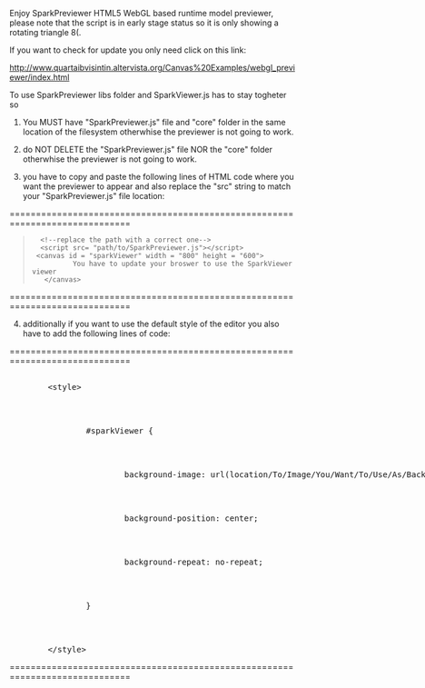 Enjoy SparkPreviewer HTML5 WebGL based runtime model previewer, please note that the script is in early stage status so it is only showing a rotating triangle 8(.

If you want to check for update you only need click on this link:

http://www.quartaibvisintin.altervista.org/Canvas%20Examples/webgl_previewer/index.html

To use SparkPreviewer libs folder and SparkViewer.js has to stay togheter so

1. You MUST have "SparkPreviewer.js" file and "core" folder in the same location of the filesystem otherwhise the previewer is not going to work.

2. do NOT DELETE the "SparkPreviewer.js" file NOR the "core" folder otherwhise the previewer is not going to work.

3. you have to copy and paste the following lines of HTML code where you want the previewer to appear and also replace the "src" string to match your "SparkPreviewer.js" file location:

============================================================================= 

>       <!--replace the path with a correct one-->
>       <script src= "path/to/SparkPreviewer.js"></script>
>      <canvas id = "sparkViewer" width = "800" height = "600">
>               You have to update your broswer to use the SparkViewer viewer
>        </canvas>
 =============================================================================
        
4. additionally if you want to use the default style of the editor you also have to add the following lines of code:

============================================================================= 

<!-- the following lines are optional and usefull only if you want the previewer to activate on a mouseClick-->
<xmp>
        <style>
</xmp>
<br />
<xmp>
                #sparkViewer {
</xmp>
<br />
<xmp>
                        background-image: url(location/To/Image/You/Want/To/Use/As/Background);   /* replace this string */
</xmp>
<br />
<xmp>
                        background-position: center;
</xmp>
<br />
<xmp>
                        background-repeat: no-repeat;
</xmp>
<br />
<xmp>
                }
</xmp>
<br />
<xmp>
        </style>
</xmp>

 =============================================================================
